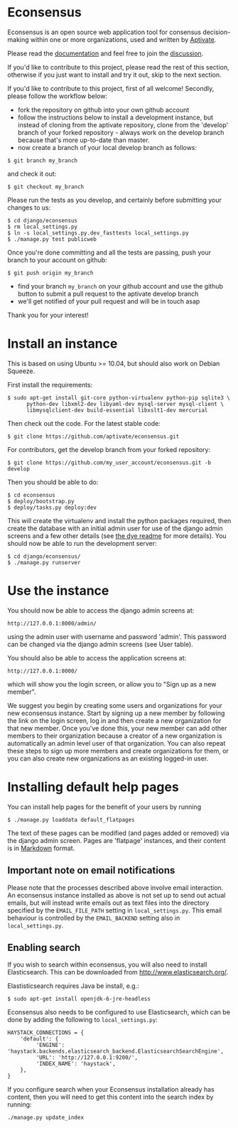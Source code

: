 Econsensus
==========

Econsensus is an open source web application tool for consensus decision-making
within one or more organizations, used and written by
[Aptivate](http://aptivate.org).

Please read the [documentation](http://old.aptivate.org/econsensus) and feel
free to join the
[discussion](https://groups.google.com/forum/?fromgroups#!forum/econsensusdiscuss).

If you'd like to contribute to this project, please read the rest of this
section, otherwise if you just want to install and try it out, skip to the next
section.

If you'd like to contribute to this project, first of all welcome! Secondly, please follow the workflow below:

- fork the repository on github into your own github account
- follow the instructions below to install a development instance, but instead of cloning from the aptivate repository, clone from the 'develop' branch of your forked repository - always work on the develop branch because that's more up-to-date than master.
- now create a branch of your local develop branch as follows:

```
$ git branch my_branch
```

and check it out:

```
$ git checkout my_branch
```

Please run the tests as you develop, and certainly before submitting your changes to us:

```
$ cd django/econsensus
$ rm local_settings.py
$ ln -s local_settings.py.dev_fasttests local_settings.py
$ ./manage.py test publicweb
```

Once you're done committing and all the tests are passing, push your branch to
your account on github:

```
$ git push origin my_branch
```

* find your branch `my_branch` on your github account and use the github button to submit a pull request to the aptivate develop branch
* we'll get notified of your pull request and will be in touch asap

Thank you for your interest!

Install an instance
===================

This is based on using Ubuntu >= 10.04, but should also work on Debian Squeeze.

First install the requirements:

    $ sudo apt-get install git-core python-virtualenv python-pip sqlite3 \
          python-dev libxml2-dev libyaml-dev mysql-server mysql-client \
          libmysqlclient-dev build-essential libxslt1-dev mercurial

Then check out the code.  For the latest stable code:

    $ git clone https://github.com/aptivate/econsensus.git

For contributors, get the develop branch from your forked repository:

    $ git clone https://github.com/my_user_account/econsensus.git -b develop

Then you should be able to do:

    $ cd econsensus
    $ deploy/bootstrap.py
    $ deploy/tasks.py deploy:dev

This will create the virtualenv and install the python packages required, then
create the database with an initial admin user for use of the django admin
screens and a few other details (see [the dye
readme](https://github.com/aptivate/dye/blob/master/README.md) for more
details). You should now be able to run the development server:

    $ cd django/econsensus/
    $ ./manage.py runserver

Use the instance
================

You should now be able to access the django admin screens at:

    http://127.0.0.1:8000/admin/

using the admin user with username and password 'admin'. This password can be changed 
via the django admin screens (see User table).

You should also be able to access the application screens at:

    http://127.0.0.1:8000/

which will show you the login screen, or allow you to "Sign up as a new member". 

We suggest you begin by creating some users and organizations for your new
econsensus instance.  Start by signing up a new member by following the link on
the login screen, log in and then create a new organization for that new
member. Once you've done this, your new member can add other members to their
organization because a creator of a new organization is automatically an admin
level user of that organization. You can also repeat these steps to sign up
more members and create organizations for them, or you can also create new
organizations as an existing logged-in user. 

Installing default help pages
=============================

You can install help pages for the benefit of your users by running

    $ ./manage.py loaddata default_flatpages

The text of these pages can be modified (and pages added or removed)
via the django admin screen. Pages are 'flatpage' instances, and their
content is in [Markdown](http://en.wikipedia.org/wiki/Markdown) format.

Important note on email notifications
-------------------------------------

Please note that the processes described above involve email interaction. An
econsensus instance installed as above is not set up to send out actual emails,
but will instead write emails out as text files into the directory specified by
the `EMAIL_FILE_PATH` setting in `local_settings.py`. This email behaviour is
controlled by the `EMAIL_BACKEND` setting also in `local_settings.py`.

Enabling search
---------------

If you wish to search within econsensus, you will also need to install
Elasticsearch. This can be downloaded from http://www.elasticsearch.org/.

Elastisticsearch requires Java be install, e.g.:

    $ sudo apt-get install openjdk-6-jre-headless

Econsensus also needs to be configured to use Elasticsearch, which can be done
by adding the following to `local_settings.py`:

    HAYSTACK_CONNECTIONS = {
        'default': {
             'ENGINE': 'haystack.backends.elasticsearch_backend.ElasticsearchSearchEngine',
             'URL': 'http://127.0.0.1:9200/',
             'INDEX_NAME': 'haystack',
        },
    }

If you configure search when your Econsensus installation already has content,
then you will need to get this content into the search index by running:

    ./manage.py update_index
